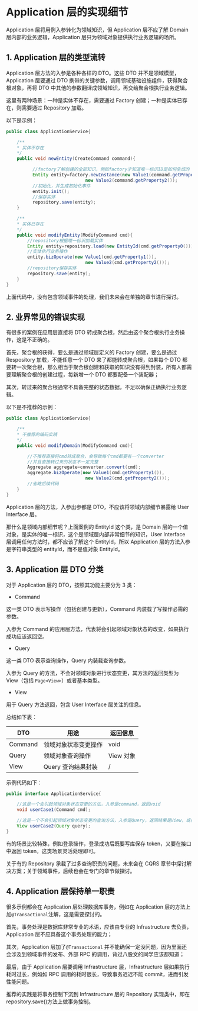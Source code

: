 # Application 层的实现细节

Application 层将用例入参转化为领域知识，但 Application 层不应了解 Domain 层内部的业务逻辑，Application 层只为领域对象提供执行业务逻辑的场所。

## 1. Application 层的类型流转

Application 层方法的入参是各种各样的 DTO。这些 DTO 并不是领域模型，Application 层要通过 DTO 携带的关键参数，调用领域基础设施组件，获得聚合根对象，再将 DTO 中其他的参数翻译成领域知识，再交给聚合根执行业务逻辑。

这里有两种场景：一种是实体不存在，需要通过 Factory 创建；一种是实体已存在，则需要通过 Repository 加载。

以下是示例：

```java
public class ApplicationService{

    /**
    * 实体不存在
    */
    public void newEntity(CreateCommand command){

          //factory了解创建的全部知识，例如factory才知道唯一标识ID是如何生成的
          Entity entity=factory.newInstance(new Value1(command.getProperty1()),
                              new Value2(command.getProperty2());
          //初始化，并生成初始化事件
          entity.init();
          //保存实体
          repository.save(entity);
    }

    /**
    * 实体已存在
    */
    public void modifyEntity(ModifyCommand cmd){
        //repository根据唯一标识加载实体
        Entity entity=repository.load(new EntityId(cmd.getProperty0()));
        //实体执行业务操作
        entity.bizOperate(new Value1(cmd.getProperty1()),
                              new Value2(cmd.getProperty2()));
        //repository保存实体
        repository.save(entity);
    }
}
```

上面代码中，没有包含领域事件的处理，我们未来会在单独的章节进行探讨。

## 2. 业界常见的错误实现

有很多的案例在应用层直接将 DTO 转成聚合根，然后由这个聚合根执行业务操作，这是不正确的。

首先，聚合根的获得，要么是通过领域层定义的 Factory 创建，要么是通过 Respository 加载，不能任意一个 DTO 来了都能转成聚合根，如果每个 DTO 都要转一次聚合根，那么相当于聚合根创建和获取的知识没有得到封装，所有人都需要理解聚合根的创建过程，每新增一个 DTO 都要配备一个装配器；

其次，转过来的聚合根通常不具备完整的状态数据，不足以确保正确执行业务逻辑。

以下是不推荐的示例：

```java
public class ApplicationService{

    /**
    * 不推荐的编码实践
    */
    public void modifyDomain(ModifyCommand cmd){

        //不推荐直接将cmd转成聚合，会导致每个cmd都要有一个converter
        //并且直接转过来的状态不一定完整
        Aggregate aggregate=converter.convert(cmd);
        aggregate.bizOperate(new Value1(cmd.getProperty1()),
                              new Value2(cmd.getProperty2()));
        //省略后续代码
    }
}
```

Application 层的方法，入参出参都是 DTO，不应该将领域内部细节暴露给 User Interface 层。

那什么是领域内部细节呢？上面案例的 EntityId 这个类，是 Domain 层的一个值对象，是实体的唯一标识，这个是领域层内部非常细节的知识，User Interface 层调用任何方法时，都不应该了解这个 EntityId，所以 Application 层的方法入参是字符串类型的 entityId，而不是值对象 EntityId。

## 3. Application 层 DTO 分类

对于 Application 层的 DTO，按照其功能主要分为 3 类：

- Command

这一类 DTO 表示写操作（包括创建与更新），Command 内装载了写操作必需的参数。

入参为 Command 的应用层方法，代表将会引起领域对象状态的改变，如果执行成功应该返回空。

- Query

这一类 DTO 表示查询操作，Query 内装载查询参数。

入参为 Query 的方法，不会对领域对象进行状态变更，其方法的返回类型为 View（包括 `Page<View>`）或者基本类型。

- View

用于 Query 方法返回，包含 User Interface 层关注的信息。

总结如下表：

| DTO     | 用途                 | 返回信息  |
| ------- | -------------------- | --------- |
| Command | 领域对象状态变更操作 | void      |
| Query   | 领域对象查询操作     | View 对象 |
| View    | Query 查询结果封装   | /         |

示例代码如下：

```java
public interface ApplicationService{

    //这是一个会引起领域对象状态变更的方法，入参是command，返回void
    void userCase1(Command cmd);

    //这是一个不会引起领域对象状态变更的查询方法，入参是Query，返回结果是View，或者Page<View>
    View userCase2(Query query);
}
```

有的场景比较特殊，例如登录操作，登录成功后既要写库保存 token，又要在接口中返回 token，这类场景灵活处理即可。

关于有的 Repository 承载了过多查询职责的问题，未来会在 CQRS 章节中探讨解决方案；关于领域事件，后续也会在专门的章节做探讨。

## 4. Application 层保持单一职责

很多示例都会在 Application 层处理数据库事务，例如在 Application 层的方法上加`@Transactional`注解，这是需要探讨的。

首先，事务处理是数据库非常专业的术语，应该由专业的 Infrastructure 去负责，Application 层不应具备这个事务处理的能力；

其次，Application 层加了`@Transactional` 并不能确保一定没问题，因为里面还会涉及到领域事件的发布、外部 RPC 的调用，背过八股文的同学应该都知道；

最后，由于 Application 层要调用 Infrastructure 层，Infrastructure 层如果执行耗时过长，例如如 RPC 调用的耗时很长，导致事务迟迟不能 commit，进而引发性能问题。

推荐的实践是将事务控制下沉到 Infrastructure 层的 Repository 实现类中，即在 repository.save()方法上做事务控制。

